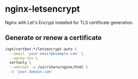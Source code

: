# nginx-letsencrypt

Nginx with Let's Encrypt installed for TLS certificate generation.

## Generate or renew a certificate

```bash
/opt/certbot-*/letsencrypt-auto \
  --email 'your-email@example.com' \
  --agree-tos \
  certonly \
  --webroot -w /usr/share/nginx/html \
  -d 'your.domain.com'
```
